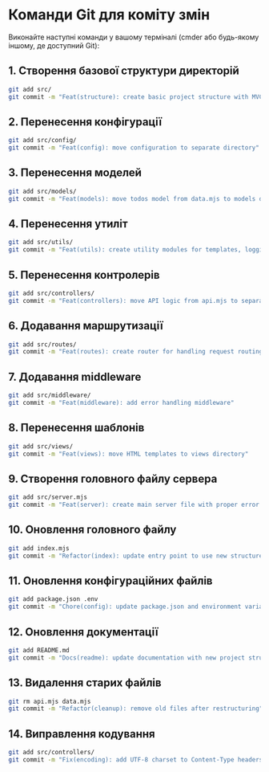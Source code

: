 # Команди Git для коміту змін

Виконайте наступні команди у вашому терміналі (cmder або будь-якому іншому, де доступний Git):

## 1. Створення базової структури директорій

```bash
git add src/
git commit -m "Feat(structure): create basic project structure with MVC pattern"
```

## 2. Перенесення конфігурації

```bash
git add src/config/
git commit -m "Feat(config): move configuration to separate directory"
```

## 3. Перенесення моделей

```bash
git add src/models/
git commit -m "Feat(models): move todos model from data.mjs to models directory"
```

## 4. Перенесення утиліт

```bash
git add src/utils/
git commit -m "Feat(utils): create utility modules for templates, logging and request handling"
```

## 5. Перенесення контролерів

```bash
git add src/controllers/
git commit -m "Feat(controllers): move API logic from api.mjs to separate controllers"
```

## 6. Додавання маршрутизації

```bash
git add src/routes/
git commit -m "Feat(routes): create router for handling request routing"
```

## 7. Додавання middleware

```bash
git add src/middleware/
git commit -m "Feat(middleware): add error handling middleware"
```

## 8. Перенесення шаблонів

```bash
git add src/views/
git commit -m "Feat(views): move HTML templates to views directory"
```

## 9. Створення головного файлу сервера

```bash
git add src/server.mjs
git commit -m "Feat(server): create main server file with proper error handling"
```

## 10. Оновлення головного файлу

```bash
git add index.mjs
git commit -m "Refactor(index): update entry point to use new structure"
```

## 11. Оновлення конфігураційних файлів

```bash
git add package.json .env
git commit -m "Chore(config): update package.json and environment variables"
```

## 12. Оновлення документації

```bash
git add README.md
git commit -m "Docs(readme): update documentation with new project structure"
```

## 13. Видалення старих файлів

```bash
git rm api.mjs data.mjs
git commit -m "Refactor(cleanup): remove old files after restructuring"
```

## 14. Виправлення кодування

```bash
git add src/controllers/
git commit -m "Fix(encoding): add UTF-8 charset to Content-Type headers"
```
